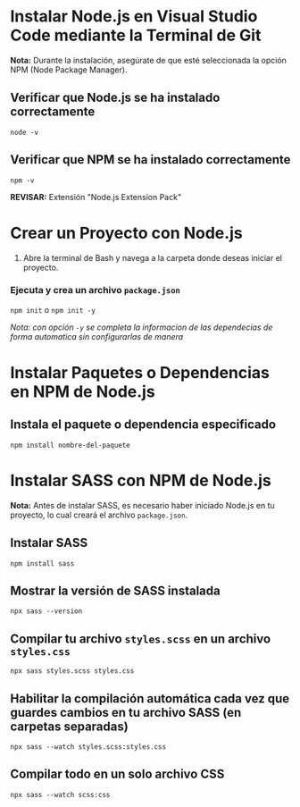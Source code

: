 # Instalar Node.js en Visual Studio Code mediante la Terminal de Git

**Nota:** Durante la instalación, asegúrate de que esté seleccionada la opción NPM (Node Package Manager).

## Verificar que Node.js se ha instalado correctamente
`node -v`

## Verificar que NPM se ha instalado correctamente
`npm -v`

**REVISAR:** Extensión "Node.js Extension Pack"

# Crear un Proyecto con Node.js

1. Abre la terminal de Bash y navega a la carpeta donde deseas iniciar el proyecto.

### Ejecuta y crea un archivo `package.json` 
`npm init` o `npm init -y`

*Nota: con opción `-y` se completa la informacion de las dependecias de forma automatica sin configurarlas de manera*

# Instalar Paquetes o Dependencias en NPM de Node.js

## Instala el paquete o dependencia especificado
`npm install nombre-del-paquete`

# Instalar SASS con NPM de Node.js

**Nota:** Antes de instalar SASS, es necesario haber iniciado Node.js en tu proyecto, lo cual creará el archivo `package.json`.

## Instalar SASS
`npm install sass`

## Mostrar la versión de SASS instalada
`npx sass --version`

## Compilar tu archivo `styles.scss` en un archivo `styles.css`
`npx sass styles.scss styles.css`

## Habilitar la compilación automática cada vez que guardes cambios en tu archivo SASS (en carpetas separadas)
`npx sass --watch styles.scss:styles.css`

## Compilar todo en un solo archivo CSS
`npx sass --watch scss:css`
